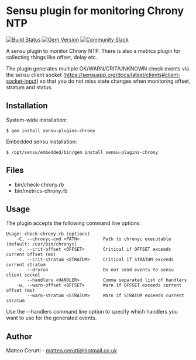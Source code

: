 # Sensu plugin for monitoring Chrony NTP


[![Build Status](https://travis-ci.org/sensu-plugins/sensu-plugins-chrony.svg?branch=master)](https://travis-ci.org/sensu-plugins/sensu-plugins-chrony)
[![Gem Version](https://badge.fury.io/rb/sensu-plugins-chrony.svg)](https://badge.fury.io/rb/sensu-plugins-chrony)
[![Community Slack](https://slack.sensu.io/badge.svg)](https://slack.sensu.io/badge)

A sensu plugin to monitor Chrony NTP. There is also a metrics plugin for collecting things like offset, delay etc.

The plugin generates multiple OK/WARN/CRIT/UNKNOWN check events via the sensu client socket (https://sensuapp.org/docs/latest/clients#client-socket-input) so that you do not miss state changes when monitoring offset, stratum and status.

## Installation

System-wide installation:

    $ gem install sensu-plugins-chrony

Embedded sensu installation:

    $ /opt/sensu/embedded/bin/gem install sensu-plugins-chrony

## Files

* bin/check-chrony.rb
* bin/metrics-chrony.rb

## Usage

The plugin accepts the following command line options:

```
Usage: check-chrony.rb (options)
    -C, --chronyc-cmd <PATH>         Path to chronyc executable (default: /usr/bin/chronyc)
    -c, --crit-offset <OFFSET>       Critical if OFFSET exceeds current offset (ms)
        --crit-stratum <STRATUM>     Critical if STRATUM exceeds current stratum
        --dryrun                     Do not send events to sensu client socket
        --handlers <HANDLER>         Comma separated list of handlers
    -w, --warn-offset <OFFSET>       Warn if OFFSET exceeds current offset (ms)
        --warn-stratum <STRATUM>     Warn if STRATUM exceeds current stratum
```

Use the --handlers command line option to specify which handlers you want to use for the generated events.

## Author
Matteo Cerutti - <matteo.cerutti@hotmail.co.uk>
